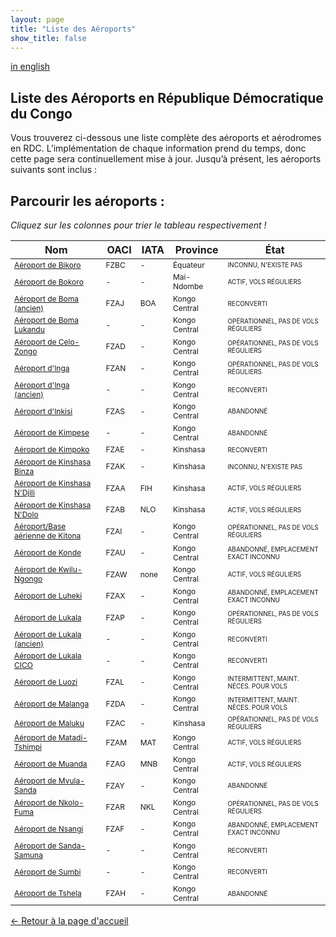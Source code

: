 ```yaml
---
layout: page
title: "Liste des Aéroports"
show_title: false
---
```


[in english](list.md)

## Liste des Aéroports en République Démocratique du Congo

Vous trouverez ci-dessous une liste complète des aéroports et aérodromes en RDC. L’implémentation de chaque information prend du temps, donc cette page sera continuellement mise à jour. Jusqu’à présent, les aéroports suivants sont inclus :

## Parcourir les aéroports :

*Cliquez sur les colonnes pour trier le tableau respectivement !*

<style>
  #airportTable td:nth-child(1) { 
    font-size: 12px;
  }
  #airportTable td:nth-child(2) { 
    font-size: 12px;
  }
  #airportTable td:nth-child(3) { 
    font-size: 12px;
  }
  #airportTable td:nth-child(4) { 
    font-size: 12px;
  }
  #airportTable td:nth-child(5) { 
    font-size: 10px;
  }
</style>

<table id="airportTable">
  <thead>
    <tr>
      <th onclick="sortTable(0)">Nom</th>
      <th onclick="sortTable(1)">OACI</th>
      <th onclick="sortTable(2)">IATA</th>
      <th onclick="sortTable(3)">Province</th>
      <th onclick="sortTable(4)">État</th>
    </tr>
  </thead>
  <tbody>
    <tr>
      <td><a href="airports_fr/bikorofzbc/bikoro_fr.html">Aéroport de Bikoro</a></td>
      <td>FZBC</td>
      <td>-</td>
      <td>Équateur</td>
      <td>INCONNU, N'EXISTE PAS</td>
    </tr>
    <tr>
      <td><a href="airports_fr/bokoro/bokoro_fr.html">Aéroport de Bokoro</a></td>
      <td>-</td>
      <td>-</td>
      <td>Mai-Ndombe</td>
      <td>ACTIF, VOLS RÉGULIERS</td>
    </tr>
    <tr>
      <td><a href="airports_fr/bomafzaj/boma_fr.html">Aéroport de Boma (ancien)</a></td>
      <td>FZAJ</td>
      <td>BOA</td>
      <td>Kongo Central</td>
      <td>RECONVERTI</td>
    </tr>
    <tr>
      <td><a href="airports_fr/bomafzaj/lukandu_fr.html">Aéroport de Boma Lukandu</a></td>
      <td>-</td>
      <td>-</td>
      <td>Kongo Central</td>
      <td>OPÉRATIONNEL, PAS DE VOLS RÉGULIERS</td>
    </tr>
    <tr>
      <td><a href="airports_fr/zongofzad/zongo_fr.html">Aéroport de Celo-Zongo</a></td>
      <td>FZAD</td>
      <td>-</td>
      <td>Kongo Central</td>
      <td>OPÉRATIONNEL, PAS DE VOLS RÉGULIERS</td>
    </tr>
    <tr>
      <td><a href="airports_fr/ingafzan/inga_fr.html">Aéroport d'Inga</a></td>
      <td>FZAN</td>
      <td>-</td>
      <td>Kongo Central</td>
      <td>OPÉRATIONNEL, PAS DE VOLS RÉGULIERS</td>
    </tr>
    <tr>
      <td><a href="airports_fr/ingafzan/ingaold_fr.html">Aéroport d'Inga (ancien)</a></td>
      <td>-</td>
      <td>-</td>
      <td>Kongo Central</td>
      <td>RECONVERTI</td>
    </tr>
    <tr>
      <td><a href="airports_fr/inkisifzas/inkisi_fr.html">Aéroport d'Inkisi</a></td>
      <td>FZAS</td>
      <td>-</td>
      <td>Kongo Central</td>
      <td>ABANDONNÉ</td>
    </tr>
    <tr>
      <td><a href="airports_fr/kimpese/kimpese_fr.html">Aéroport de Kimpese</a></td>
      <td>-</td>
      <td>-</td>
      <td>Kongo Central</td>
      <td>ABANDONNÉ</td>
    </tr>
    <tr>
      <td><a href="airports_fr/kimpokofzae/kimpoko_fr.html">Aéroport de Kimpoko</a></td>
      <td>FZAE</td>
      <td>-</td>
      <td>Kinshasa</td>
      <td>RECONVERTI</td>
    </tr>
    <tr>
      <td><a href="airports_fr/binzafzak/binza_fr.html">Aéroport de Kinshasa Binza</a></td>
      <td>FZAK</td>
      <td>-</td>
      <td>Kinshasa</td>
      <td>INCONNU, N'EXISTE PAS</td>
    </tr>
    <tr>
      <td><a href="airports_fr/ndjilifzaa/ndjili_fr.html">Aéroport de Kinshasa N'Djili</a></td>
      <td>FZAA</td>
      <td>FIH</td>
      <td>Kinshasa</td>
      <td>ACTIF, VOLS RÉGULIERS</td>
    </tr>
    <tr>
      <td><a href="airports_fr/ndolofzab/ndolo_fr.html">Aéroport de Kinshasa N'Dolo</a></td>
      <td>FZAB</td>
      <td>NLO</td>
      <td>Kinshasa</td>
      <td>ACTIF, VOLS RÉGULIERS</td>
    </tr>
    <tr>
      <td><a href="airports_fr/kitonabasefzai/kitona_fr.html">Aéroport/Base aérienne de Kitona</a></td>
      <td>FZAI</td>
      <td>-</td>
      <td>Kongo Central</td>
      <td>OPÉRATIONNEL, PAS DE VOLS RÉGULIERS</td>
    </tr>
    <tr>
      <td><a href="airports_fr/kondefzau/konde_fr.html">Aéroport de Konde</a></td>
      <td>FZAU</td>
      <td>-</td>
      <td>Kongo Central</td>
      <td>ABANDONNÉ, EMPLACEMENT EXACT INCONNU</td>
    </tr>
    <tr>
      <td><a href="airports_fr/kwilungongofzaw/kwilungongo_fr.html">Aéroport de Kwilu-Ngongo</a></td>
      <td>FZAW</td>
      <td>none</td>
      <td>Kongo Central</td>
      <td>ACTIF, VOLS RÉGULIERS</td>
    </tr>
    <tr>
      <td><a href="airports_fr/luhekifzax/luheki_fr.html">Aéroport de Luheki</a></td>
      <td>FZAX</td>
      <td>-</td>
      <td>Kongo Central</td>
      <td>ABANDONNÉ, EMPLACEMENT EXACT INCONNU</td>
    </tr>
    <tr>
      <td><a href="airports_fr/lukalafzap/lukala_fr.html">Aéroport de Lukala</a></td>
      <td>FZAP</td>
      <td>-</td>
      <td>Kongo Central</td>
      <td>OPÉRATIONNEL, PAS DE VOLS RÉGULIERS</td>
    </tr>
    <tr>
      <td><a href="airports_fr/lukalafzap/lukalaold_fr.html">Aéroport de Lukala (ancien)</a></td>
      <td>-</td>
      <td>-</td>
      <td>Kongo Central</td>
      <td>RECONVERTI</td>
    </tr>
    <tr>
      <td><a href="airports_fr/lukalafzap/lukalacico_fr.html">Aéroport de Lukala CICO</a></td>
      <td>-</td>
      <td>-</td>
      <td>Kongo Central</td>
      <td>RECONVERTI</td>
    </tr>
    <tr>
      <td><a href="airports_fr/luozifzal/luozi_fr.html">Aéroport de Luozi</a></td>
      <td>FZAL</td>
      <td>-</td>
      <td>Kongo Central</td>
      <td>INTERMITTENT, MAINT. NÉCES. POUR VOLS</td>
    </tr>
    <tr>
      <td><a href="airports_fr/malangafzda/malanga_fr.html">Aéroport de Malanga</a></td>
      <td>FZDA</td>
      <td>-</td>
      <td>Kongo Central</td>
      <td>INTERMITTENT, MAINT. NÉCES. POUR VOLS</td>
    </tr>
    <tr>
      <td><a href="airports_fr/malukufzac/maluku_fr.html">Aéroport de Maluku</a></td>
      <td>FZAC</td>
      <td>-</td>
      <td>Kinshasa</td>
      <td>OPÉRATIONNEL, PAS DE VOLS RÉGULIERS</td>
    </tr>
    <tr>
      <td><a href="airports_fr/matadifzam/matadi_fr.html">Aéroport de Matadi-Tshimpi</a></td>
      <td>FZAM</td>
      <td>MAT</td>
      <td>Kongo Central</td>
      <td>ACTIF, VOLS RÉGULIERS</td>
    </tr>
    <tr>
      <td><a href="airports_fr/muandafzag/muanda_fr.html">Aéroport de Muanda</a></td>
      <td>FZAG</td>
      <td>MNB</td>
      <td>Kongo Central</td>
      <td>ACTIF, VOLS RÉGULIERS</td>
    </tr>
    <tr>
      <td><a href="airports_fr/mvulasandafzay/mvulasanda_fr.html">Aéroport de Mvula-Sanda</a></td>
      <td>FZAY</td>
      <td>-</td>
      <td>Kongo Central</td>
      <td>ABANDONNÉ</td>
    </tr>
    <tr>
      <td><a href="airports_fr/nkolofumafzar/nkolofuma_fr.html">Aéroport de Nkolo-Fuma</a></td>
      <td>FZAR</td>
      <td>NKL</td>
      <td>Kongo Central</td>
      <td>OPÉRATIONNEL, PAS DE VOLS RÉGULIERS</td>
    </tr>
    <tr>
      <td><a href="airports_fr/nsangifzaf/nsangi_fr.html">Aéroport de Nsangi</a></td>
      <td>FZAF</td>
      <td>-</td>
      <td>Kongo Central</td>
      <td>ABANDONNÉ, EMPLACEMENT EXACT INCONNU</td>
    </tr>
    <tr>
      <td><a href="airports_fr/mvulasandafzay/sandasamuna_fr.html">Aéroport de Sanda-Samuna</a></td>
      <td>-</td>
      <td>-</td>
      <td>Kongo Central</td>
      <td>RECONVERTI</td>
    </tr>
    <tr>
      <td><a href="airports_fr/sumbi/sumbi_fr.html">Aéroport de Sumbi</a></td>
      <td>-</td>
      <td>-</td>
      <td>Kongo Central</td>
      <td>RECONVERTI</td>
    </tr>
    <tr>
      <td><a href="airports_fr/tshelafzah/tshela_fr.html">Aéroport de Tshela</a></td>
      <td>FZAH</td>
      <td>-</td>
      <td>Kongo Central</td>
      <td>ABANDONNÉ</td>
    </tr>
  </tbody>
</table>

[← Retour à la page d'accueil](index_fr.md)

<script>
function sortTable(columnIndex) {
  let table = document.getElementById("airportTable");
  let rows = Array.from(table.getElementsByTagName("tr")).slice(1);
  let sortedRows = rows.sort((a, b) => {
    let aValue = a.cells[columnIndex].innerText.trim();
    let bValue = b.cells[columnIndex].innerText.trim();

    if (!isNaN(aValue) && !isNaN(bValue)) {
      return parseFloat(aValue) - parseFloat(bValue);
    }

    return aValue.localeCompare(bValue);
  });

  let tbody = table.getElementsByTagName("tbody")[0];
  tbody.innerHTML = "";
  sortedRows.forEach(row => tbody.appendChild(row));
}
</script>
